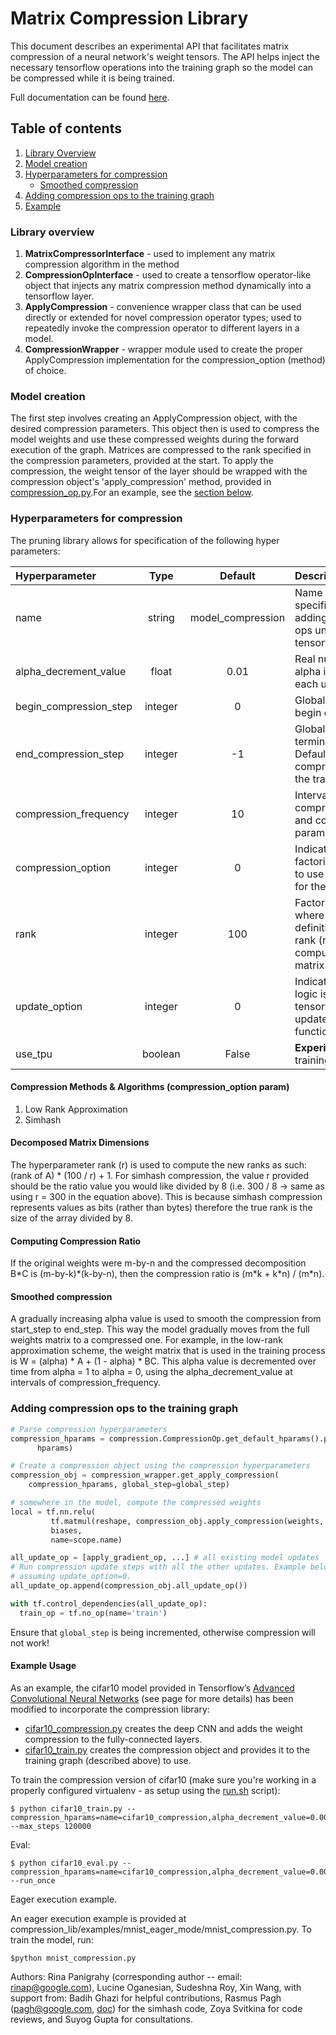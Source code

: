 # Matrix Compression Library

This document describes an experimental API that facilitates matrix compression
of a neural network's weight tensors. The API helps inject the necessary
tensorflow operations into the training graph so the model can be compressed
while it is being trained.

Full documentation can be found
[here](https://drive.google.com/file/d/1843aNpKx_rznpuh9AmEshgAKmISVdpJY/view).

## Table of contents

1.  [Library Overview](#library-overview)
2.  [Model creation](#model-creation)
3.  [Hyperparameters for compression](#hyperparameters)
    -   [Smoothed compression](#smoothed-compression)
4.  [Adding compression ops to the training graph](#adding-compression-ops)
5.  [Example](#example)

### Library overview <a name="library-overview"></a>

1.  **MatrixCompressorInterface** - used to implement any matrix compression
    algorithm in the method
2.  **CompressionOpInterface** - used to create a tensorflow operator-like
    object that injects any matrix compression method dynamically into a
    tensorflow layer.
3.  **ApplyCompression** - convenience wrapper class that can be used directly
    or extended for novel compression operator types; used to repeatedly invoke
    the compression operator to different layers in a model.
4.  **CompressionWrapper** - wrapper module used to create the proper
    ApplyCompression implementation for the compression_option (method) of
    choice.

### Model creation <a name="model-creation"></a>

The first step involves creating an ApplyCompression object, with the desired
compression parameters. This object then is used to compress the model weights
and use these compressed weights during the forward execution of the graph.
Matrices are compressed to the rank specified in the compression parameters,
provided at the start. To apply the compression, the weight tensor of the layer
should be wrapped with the compression object's 'apply_compression' method,
provided in
[compression_op.py](https://github.com/google-research/google-research/tree/master/graph_compression/compression_lib/compression_op.py).For
an example, see the [section below](#adding-compression-ops).

### Hyperparameters for compression <a name="hyperparameters"></a>

The pruning library allows for specification of the following hyper parameters:

Hyperparameter         | Type    | Default           | Description
:--------------------- | :-----: | :---------------: | :----------
name                   | string  | model_compression | Name of the compression specification. Used for adding summaries and ops under a common tensorflow name_scope.
alpha_decrement_value  | float   | 0.01              | Real number by which alpha is decremented at each update.
begin_compression_step | integer | 0                 | Global step at which to begin compression.
end_compression_step   | integer | -1                | Global step at which to terminate compression. Defaults to -1 implying compression continues till the training stops.
compression_frequency  | integer | 10                | Intervals at which compression is applied and compression parameters updated.
compression_option     | integer | 0                 | Indicates what type of factorization/compression to use (see the list below for the algorithm options).
rank                   | integer | 100               | Factorization rank (r), where if A = BC. See definition below of how rank (r) is used to compute final weights matrix dimensions.
update_option          | integer | 0                 | Indicates how update logic is being run: 0 - use tensorflow operations for updates; 1 - use python functions for updates.
use_tpu                | boolean | False             | **Experimental flag** - training using TPUs

#### Compression Methods & Algorithms (compression_option param)

1.  Low Rank Approximation
2.  Simhash

#### Decomposed Matrix Dimensions

The hyperparameter rank (r) is used to compute the new ranks as such: (rank of
A) * (100 / r) + 1. For simhash compression, the value r provided should be the
ratio value you would like divided by 8 (i.e. 300 / 8 -> same as using r = 300
in the equation above). This is because simhash compression represents values as
bits (rather than bytes) therefore the true rank is the size of the array
divided by 8.

#### Computing Compression Ratio

If the original weights were m-by-n and the compressed decomposition B\*C is
(m-by-k)\*(k-by-n), then the compression ratio is (m\*k + k\*n) / (m\*n).

#### Smoothed compression <a name="smoothed-compression"></a>

A gradually increasing alpha value is used to smooth the compression from
start_step to end_step. This way the model gradually moves from the full weights
matrix to a compressed one. For example, in the low-rank approximation scheme,
the weight matrix that is used in the training process is W = (alpha) * A + (1 -
alpha) * BC. This alpha value is decremented over time from alpha = 1 to alpha =
0, using the alpha_decrement_value at intervals of compression_frequency.

### Adding compression ops to the training graph <a name="adding-compression-op"></a>

```python
# Parse compression hyperparameters
compression_hparams = compression.CompressionOp.get_default_hparams().parse(
      hparams)

# Create a compression object using the compression hyperparameters
compression_obj = compression_wrapper.get_apply_compression(
    compression_hparams, global_step=global_step)

# somewhere in the model, compute the compressed weights
local = tf.nn.relu(
         tf.matmul(reshape, compression_obj.apply_compression(weights, scope)) +
         biases,
         name=scope.name)

all_update_op = [apply_gradient_op, ...] # all existing model updates
# Run compression update steps with all the other updates. Example below is
# assuming update_option=0.
all_update_op.append(compression_obj.all_update_op())

with tf.control_dependencies(all_update_op):
  train_op = tf.no_op(name='train')
```

Ensure that `global_step` is being incremented, otherwise compression will not
work!

#### Example Usage <a name="example"></a>

As an example, the cifar10 model provided in Tensorflow’s
[Advanced Convolutional Neural Networks](https://www.tensorflow.org/tutorials/images/deep_cnn)
(see page for more details) has been modified to incorporate the compression
library:

*   [cifar10_compression.py](https://github.com/google-research/google-research/tree/master/graph_compression/compression_lib/examples/cifar10/cifar10_compression.py)
    creates the deep CNN and adds the weight compression to the fully-connected
    layers.
*   [cifar10_train.py](https://github.com/google-research/google-research/tree/master/graph_compression/compression_lib/examples/cifar10/cifar10_train.py)
    creates the compression object and provides it to the training graph
    (described above) to use.

To train the compression version of cifar10 (make sure you're working in a
properly configured virtualenv - as setup using the
[run.sh](https://github.com/google-research/google-research/tree/master/graph_compression/run.sh)
script):

```shell
$ python cifar10_train.py --compression_hparams=name=cifar10_compression,alpha_decrement_value=0.005,begin_compression_step=40000,end_compression_step=100000,compression_frequency=100,compression_option=1,use_tpu=True,update_option=0,rank=200 --max_steps 120000
```

Eval:

```shell
$ python cifar10_eval.py --compression_hparams=name=cifar10_compression,alpha_decrement_value=0.005,begin_compression_step=40000,end_compression_step=100000,compression_frequency=100,compression_option=1,use_tpu=True,update_option=0,rank=200 --run_once
```

Eager execution example.

An eager execution example is provided at compression_lib/examples/mnist_eager_mode/mnist_compression.py. To train the model, run:

```shell
$python mnist_compression.py
```



Authors: Rina Panigrahy (corresponding author -- email: rinap@google.com),
Lucine Oganesian, Sudeshna Roy, Xin Wang, with support from: Badih Ghazi for helpful contributions, Rasmus Pagh (pagh@google.com,
[doc](https://drive.google.com/file/d/10TWVnHExdWdQ8DyPELV18Rq92zutSzp9/view?usp=sharing))
for the simhash code, Zoya Svitkina for code reviews, and Suyog Gupta for
consultations.
